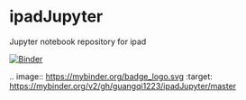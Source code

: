 # ipadJupyter
Jupyter notebook repository for ipad

[![Binder](https://mybinder.org/badge_logo.svg)](https://mybinder.org/v2/gh/guangqi1223/ipadJupyter/master)

.. image:: https://mybinder.org/badge_logo.svg
 :target: https://mybinder.org/v2/gh/guangqi1223/ipadJupyter/master
 
